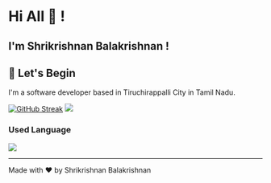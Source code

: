 # Hi All 👋 !

## I'm Shrikrishnan Balakrishnan !


## :rocket: Let's Begin

I'm a software developer based in Tiruchirappalli City in Tamil Nadu. 



[![GitHub Streak](https://streak-stats.demolab.com/?user=Shrikrishnan&theme=dark)](https://git.io/streak-stats) ![](https://github-readme-stats.vercel.app/api?username=Shrikrishnan&show_icons=true&theme=nightowl)

###  Used Language 

![](https://github-readme-stats.vercel.app/api/top-langs/?username=Shrikrishnan&layout=compact&theme=nightowl&hide=html,css,php&langs_count=6)



------

Made with :heart: by Shrikrishnan Balakrishnan
